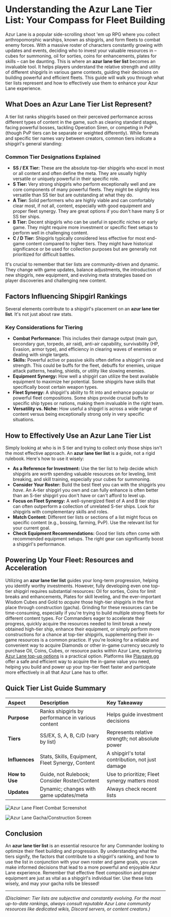# Understanding the Azur Lane Tier List: Your Compass for Fleet Building

Azur Lane is a popular side-scrolling shoot 'em up RPG where you collect anthropomorphic warships, known as shipgirls, and form fleets to combat enemy forces. With a massive roster of characters constantly growing with updates and events, deciding who to invest your valuable resources in – cubes for summoning, oil for sorties, coins for enhancements, plates for skills – can be daunting. This is where an **azur lane tier list** becomes an invaluable tool. It helps players understand the relative strength and utility of different shipgirls in various game contexts, guiding their decisions on building powerful and efficient fleets. This guide will walk you through what tier lists represent and how to effectively use them to enhance your Azur Lane experience.

## What Does an Azur Lane Tier List Represent?

A tier list ranks shipgirls based on their perceived performance across different types of content in the game, such as clearing standard stages, facing powerful bosses, tackling Operation Siren, or competing in PvP (though PvP tiers can be separate or weighted differently). While formats and specific tier names vary between creators, common tiers indicate a shipgirl's general standing:

### Common Tier Designations Explained

*   **SS / EX Tier:** These are the absolute top-tier shipgirls who excel in most or all content and often define the meta. They are usually highly versatile or uniquely powerful in their specific role.
*   **S Tier:** Very strong shipgirls who perform exceptionally well and are core components of many powerful fleets. They might be slightly less versatile than SS tier but are outstanding at what they do.
*   **A Tier:** Solid performers who are highly viable and can comfortably clear most, if not all, content, especially with good equipment and proper fleet synergy. They are great options if you don't have many S or SS tier ships.
*   **B Tier:** Decent shipgirls who can be useful in specific niches or early game. They might require more investment or specific fleet setups to perform well in challenging content.
*   **C / D Tier:** Shipgirls typically considered less effective for most end-game content compared to higher tiers. They might have historical significance or be used for collection purposes but are generally not prioritized for difficult battles.

It's crucial to remember that tier lists are community-driven and dynamic. They change with game updates, balance adjustments, the introduction of new shipgirls, new equipment, and evolving meta strategies based on player discoveries and challenging new content.

## Factors Influencing Shipgirl Rankings

Several elements contribute to a shipgirl's placement on an **azur lane tier list**. It's not just about raw stats.

### Key Considerations for Tiering

*   **Combat Performance:** This includes their damage output (main gun, secondary gun, torpedo, air raid), anti-air capability, survivability (HP, Evasion, armor type), and efficiency in clearing waves of enemies or dealing with single targets.
*   **Skills:** Powerful active or passive skills often define a shipgirl's role and strength. This could be buffs for the fleet, debuffs for enemies, unique attack patterns, healing, shields, or utility like slowing enemies.
*   **Equipment Synergy:** How well a shipgirl can utilize the best available equipment to maximize her potential. Some shipgirls have skills that specifically boost certain weapon types.
*   **Fleet Synergy:** A shipgirl's ability to fit into and enhance popular or powerful fleet compositions. Some ships provide crucial buffs to specific ship types or nations, making them invaluable in the right team.
*   **Versatility vs. Niche:** How useful a shipgirl is across a wide range of content versus being exceptionally strong only in very specific situations.

## How to Effectively Use an Azur Lane Tier List

Simply looking at who is in S tier and trying to collect only those ships isn't the most effective approach. An **azur lane tier list** is a guide, not a rigid rulebook. Here's how to use it wisely:

*   **As a Reference for Investment:** Use the tier list to help decide which shipgirls are worth spending valuable resources on for leveling, limit breaking, and skill training, especially your cubes for summoning.
*   **Consider Your Roster:** Build the best fleet you can with the shipgirls you *have*. An A-tier shipgirl you own and can fully enhance is often better than an S-tier shipgirl you don't have or can't afford to level up.
*   **Focus on Fleet Synergy:** A well-synergized fleet of A and B tier ships can often outperform a collection of unrelated S-tier ships. Look for shipgirls with complementary skills and roles.
*   **Match Content:** Different tier lists or sections of a list might focus on specific content (e.g., bossing, farming, PvP). Use the relevant list for your current goal.
*   **Check Equipment Recommendations:** Good tier lists often come with recommended equipment setups. The right gear can significantly boost a shipgirl's performance.

## Powering Up Your Fleet: Resources and Acceleration

Utilizing an **azur lane tier list** guides your long-term progression, helping you identify worthy investments. However, fully developing even one top-tier shipgirl requires substantial resources: Oil for sorties, Coins for limit breaks and enhancements, Plates for skill leveling, and the ever-important Wisdom Cubes and Gold to *acquire* those high-tier shipgirls in the first place through construction (gacha). Grinding for these resources can be time-consuming, especially if you're trying to build multiple strong fleets for different content types. For Commanders eager to accelerate their progress, quickly acquire the resources needed to limit break a newly obtained high-tier ship, enhance their equipment, or simply perform more constructions for a chance at top-tier shipgirls, supplementing their in-game resources is a common practice. If you're looking for a reliable and convenient way to acquire Diamonds or other in-game currency securely to purchase Oil, Coins, Cubes, or resource packs within Azur Lane, exploring [Azur Lane top-up options](https://www.playsave.gg/) is a practical option. Platforms like [Playsave.gg](https://www.playsave.gg/) offer a safe and efficient way to acquire the in-game value you need, helping you build and power up your top-tier fleet faster and participate more effectively in all that Azur Lane has to offer.

## Quick Tier List Guide Summary

| Aspect          | Description                                     | Key Takeaway                                      |
| :-------------- | :---------------------------------------------- | :------------------------------------------------ |
| **Purpose**     | Ranks shipgirls by performance in various content | Helps guide investment decisions                  |
| **Tiers**       | SS/EX, S, A, B, C/D (vary by list)             | Represents relative strength; not absolute power    |
| **Influences**  | Stats, Skills, Equipment, Fleet Synergy, Content | A shipgirl's total contribution, not just damage  |
| **How to Use**  | Guide, not Rulebook; Consider Roster/Content   | Use to prioritize; Fleet synergy matters most     |
| **Updates**     | Dynamic; changes with game updates/meta        | Always check recent lists                         |

![Azur Lane Fleet Combat Screenshot](https://via.placeholder.com/600x400?text=Insert+Azur+Lane+Combat+or+Fleet+Screen+Image)

![Azur Lane Gacha/Construction Screen](https://via.placeholder.com/600x400?text=Insert+Azur+Lane+Construction+or+Dockyard+Image)

## Conclusion

An **azur lane tier list** is an essential resource for any Commander looking to optimize their fleet building and progression. By understanding what the tiers signify, the factors that contribute to a shipgirl's ranking, and how to use the list in conjunction with your own roster and game goals, you can make informed decisions that lead to a more powerful and enjoyable Azur Lane experience. Remember that effective fleet composition and proper equipment are just as vital as a shipgirl's individual tier. Use these lists wisely, and may your gacha rolls be blessed!

---

*(Disclaimer: Tier lists are subjective and constantly evolving. For the most up-to-date rankings, always consult reputable Azur Lane community resources like dedicated wikis, Discord servers, or content creators.)*
